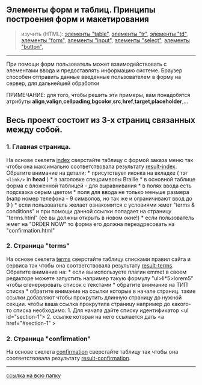 ## Элементы форм и таблиц. Принципы построения форм и макетирования

> изучить (HTML):
[элементы "table"](http://htmlbook.ru/html/table),
[элементы "tr"](http://htmlbook.ru/html/tr),
[элементы "td"](http://htmlbook.ru/html/td),
[элементы "form"](http://htmlbook.ru/html/form),
[элементы "input"](http://htmlbook.ru/html/input),
[элементы "select"](http://htmlbook.ru/html/select),
[элементы "button"](http://htmlbook.ru/html/button),


---

При помощи форм пользователь может взаимодействовать с элементами ввода и предоставлять информацию системе. Браузер способен отправить данные введенные пользователем в форму на сервер, для дальнейшей обработки

ПРИМЕЧАНИЕ: для того, чтобы решить эти примеры, вам понадобятся атрибуты **align**,**valign**,**cellpading**,**bgcolor**,**src**,**href**,**target**,**placeholder**,...

## Весь проект состоит из 3-х страниц связанных между собой.
### 1. Главная страница.
На основе скелета [index](index.html) сверстайте таблицу с формой заказа меню так чтобы она максимально соответствовала результату [result-index](result-index.png). Обратите внимание на детали:
    * присутствует иконка на вкладке ( тэг ```<link/>``` in **head** )
    * в заголовке спецсимволы Braille
    * в основной таблице форма с вложенной таблицей - для выравнивания
    * в полях ввода есть подсказка серым цветом
    * поля для ввода не только меньше размера (напр номер телефона - 9 символов, но так же и ограничивают ввод до 9 )
    * если пользователь желает ознакомится с условиями жмет "terms & conditions" и при помощи данной ссылки попадает на страницу "terms.html" (ее вы должны открыть в новом окне!)
    * если пользователь жмет на "ORDER NOW" то форма его должна переадресовать на "confirmation.html"
### 2. Страница "terms"
На основе скелета [terms](terms.html) сверстайте таблицу списками правил сайта и сервиса так чтобы она соответствовала результату [result-terms](result-terms.png). Обратите внимание на:
    * если вы используете плагин emmet в своем редакторе можете запустить например такую формулу "ul>li*5>lorem5" чтобы сгенерировать список с текстами
    * обратите внимание на ТИП списка
    * обратите внимание на ссылки которые в начале страниц. такие ссылки добавляют чтобы прокрутить длинную страницу до нужной секции. чтобы ваша ссылка прокрутила страницу например до какого-то списка необходимо:
        1. Для начала дайте списку идентификатор &lt;ul id="section-1"&gt;
        2. ссылке которая на него ссылается дать &lt;a href="#section-1" &gt;


### 2. Страница "confirmation"
На основе скелета [confirmation](confirmation.html) сверстайте таблицу так чтобы она соответствовала результату [result-confirmation](result-confirmation.png).

---

[ссылка на всю папку](./)